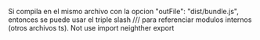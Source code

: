 Si compila en el mismo archivo con la opcion
"outFile": "dist/bundle.js",
entonces se puede usar el triple slash 
/// <reference path="./user.ts" />
para referenciar modulos internos (otros archivos ts).
Not use import neighther export